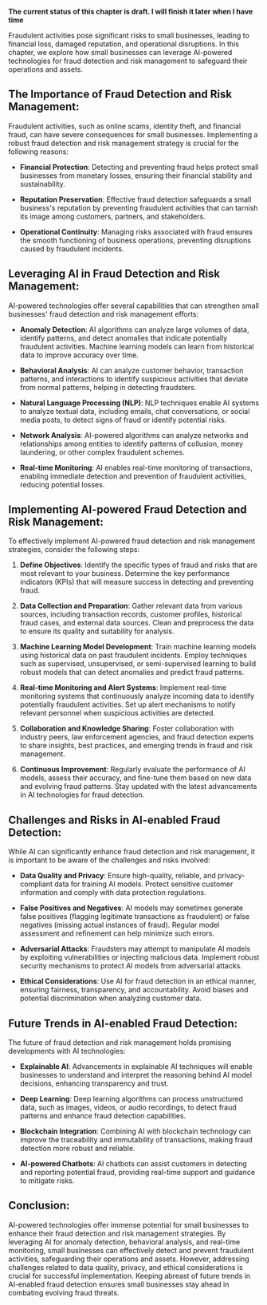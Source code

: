 **The current status of this chapter is draft. I will finish it later when I have time**

Fraudulent activities pose significant risks to small businesses, leading to financial loss, damaged reputation, and operational disruptions. In this chapter, we explore how small businesses can leverage AI-powered technologies for fraud detection and risk management to safeguard their operations and assets.

The Importance of Fraud Detection and Risk Management:
------------------------------------------------------

Fraudulent activities, such as online scams, identity theft, and financial fraud, can have severe consequences for small businesses. Implementing a robust fraud detection and risk management strategy is crucial for the following reasons:

* **Financial Protection**: Detecting and preventing fraud helps protect small businesses from monetary losses, ensuring their financial stability and sustainability.

* **Reputation Preservation**: Effective fraud detection safeguards a small business's reputation by preventing fraudulent activities that can tarnish its image among customers, partners, and stakeholders.

* **Operational Continuity**: Managing risks associated with fraud ensures the smooth functioning of business operations, preventing disruptions caused by fraudulent incidents.

Leveraging AI in Fraud Detection and Risk Management:
-----------------------------------------------------

AI-powered technologies offer several capabilities that can strengthen small businesses' fraud detection and risk management efforts:

* **Anomaly Detection**: AI algorithms can analyze large volumes of data, identify patterns, and detect anomalies that indicate potentially fraudulent activities. Machine learning models can learn from historical data to improve accuracy over time.

* **Behavioral Analysis**: AI can analyze customer behavior, transaction patterns, and interactions to identify suspicious activities that deviate from normal patterns, helping in detecting fraudsters.

* **Natural Language Processing (NLP)**: NLP techniques enable AI systems to analyze textual data, including emails, chat conversations, or social media posts, to detect signs of fraud or identify potential risks.

* **Network Analysis**: AI-powered algorithms can analyze networks and relationships among entities to identify patterns of collusion, money laundering, or other complex fraudulent schemes.

* **Real-time Monitoring**: AI enables real-time monitoring of transactions, enabling immediate detection and prevention of fraudulent activities, reducing potential losses.

Implementing AI-powered Fraud Detection and Risk Management:
------------------------------------------------------------

To effectively implement AI-powered fraud detection and risk management strategies, consider the following steps:

1. **Define Objectives**: Identify the specific types of fraud and risks that are most relevant to your business. Determine the key performance indicators (KPIs) that will measure success in detecting and preventing fraud.

2. **Data Collection and Preparation**: Gather relevant data from various sources, including transaction records, customer profiles, historical fraud cases, and external data sources. Clean and preprocess the data to ensure its quality and suitability for analysis.

3. **Machine Learning Model Development**: Train machine learning models using historical data on past fraudulent incidents. Employ techniques such as supervised, unsupervised, or semi-supervised learning to build robust models that can detect anomalies and predict fraud patterns.

4. **Real-time Monitoring and Alert Systems**: Implement real-time monitoring systems that continuously analyze incoming data to identify potentially fraudulent activities. Set up alert mechanisms to notify relevant personnel when suspicious activities are detected.

5. **Collaboration and Knowledge Sharing**: Foster collaboration with industry peers, law enforcement agencies, and fraud detection experts to share insights, best practices, and emerging trends in fraud and risk management.

6. **Continuous Improvement**: Regularly evaluate the performance of AI models, assess their accuracy, and fine-tune them based on new data and evolving fraud patterns. Stay updated with the latest advancements in AI technologies for fraud detection.

Challenges and Risks in AI-enabled Fraud Detection:
---------------------------------------------------

While AI can significantly enhance fraud detection and risk management, it is important to be aware of the challenges and risks involved:

* **Data Quality and Privacy**: Ensure high-quality, reliable, and privacy-compliant data for training AI models. Protect sensitive customer information and comply with data protection regulations.

* **False Positives and Negatives**: AI models may sometimes generate false positives (flagging legitimate transactions as fraudulent) or false negatives (missing actual instances of fraud). Regular model assessment and refinement can help minimize such errors.

* **Adversarial Attacks**: Fraudsters may attempt to manipulate AI models by exploiting vulnerabilities or injecting malicious data. Implement robust security mechanisms to protect AI models from adversarial attacks.

* **Ethical Considerations**: Use AI for fraud detection in an ethical manner, ensuring fairness, transparency, and accountability. Avoid biases and potential discrimination when analyzing customer data.

Future Trends in AI-enabled Fraud Detection:
--------------------------------------------

The future of fraud detection and risk management holds promising developments with AI technologies:

* **Explainable AI**: Advancements in explainable AI techniques will enable businesses to understand and interpret the reasoning behind AI model decisions, enhancing transparency and trust.

* **Deep Learning**: Deep learning algorithms can process unstructured data, such as images, videos, or audio recordings, to detect fraud patterns and enhance fraud detection capabilities.

* **Blockchain Integration**: Combining AI with blockchain technology can improve the traceability and immutability of transactions, making fraud detection more robust and reliable.

* **AI-powered Chatbots**: AI chatbots can assist customers in detecting and reporting potential fraud, providing real-time support and guidance to mitigate risks.

Conclusion:
-----------

AI-powered technologies offer immense potential for small businesses to enhance their fraud detection and risk management strategies. By leveraging AI for anomaly detection, behavioral analysis, and real-time monitoring, small businesses can effectively detect and prevent fraudulent activities, safeguarding their operations and assets. However, addressing challenges related to data quality, privacy, and ethical considerations is crucial for successful implementation. Keeping abreast of future trends in AI-enabled fraud detection ensures small businesses stay ahead in combating evolving fraud threats.
